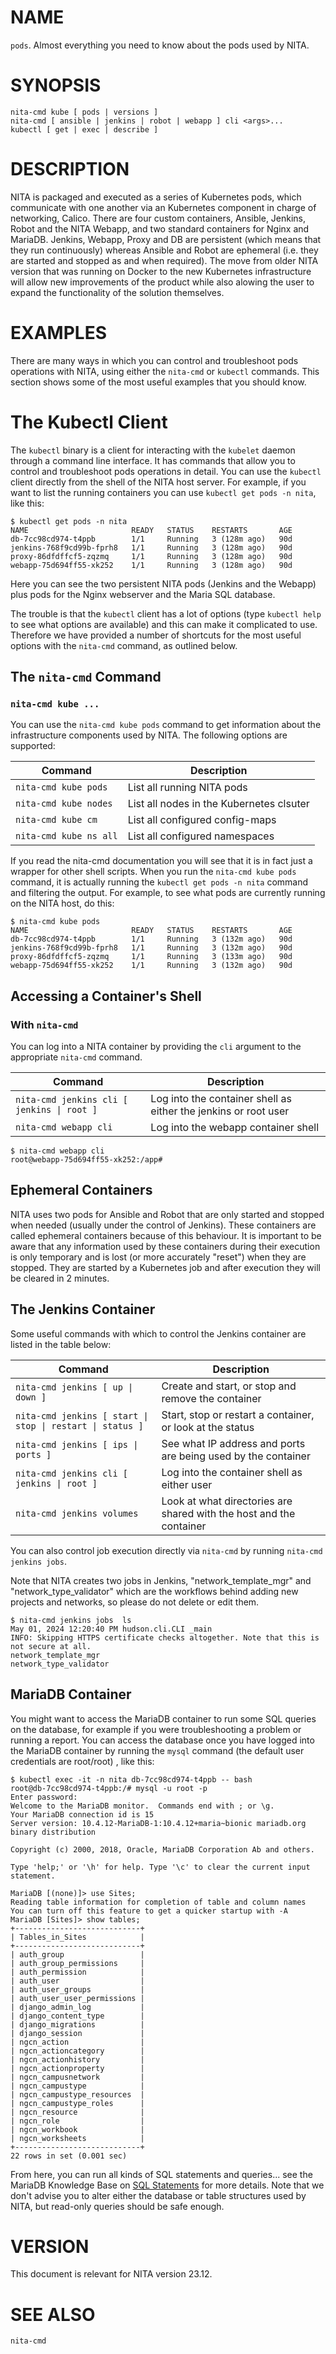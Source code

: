 # NAME

``pods``. Almost everything you need to know about the pods used by NITA.

# SYNOPSIS

``nita-cmd kube [ pods | versions ] ``\
``nita-cmd [ ansible | jenkins | robot | webapp ] cli <args>...``\
``kubectl [ get | exec | describe ]``

# DESCRIPTION

NITA is packaged and executed as a series of Kubernetes pods, which communicate with one another via an Kubernetes component in charge of networking, Calico. There are four custom containers, 
Ansible, Jenkins, Robot and the NITA Webapp, and two standard containers for Nginx and MariaDB. Jenkins, Webapp, Proxy and DB are persistent 
(which means that they run continuously) whereas Ansible and Robot are ephemeral (i.e. they are started and stopped as and when required). 
The move from older NITA version that was running on Docker to the new Kubernetes infrastructure will allow new improvements 
of the product while also alowing the user to expand the functionality of the solution themselves.

# EXAMPLES

There are many ways in which you can control and troubleshoot pods operations with NITA, using either the ``nita-cmd`` or ``kubectl`` commands. 
This section shows some of the most useful examples that you should know.

# The Kubectl Client

The ``kubectl`` binary is a client for interacting with the ``kubelet`` daemon through a command line interface. It has commands that allow you to control and troubleshoot pods operations in detail. 
You can use the ``kubectl`` client directly from the shell of the NITA host server. 
For example, if you want to list the running containers you can use ``kubectl get pods -n nita``, like this:

```shell
$ kubectl get pods -n nita
NAME                       READY   STATUS    RESTARTS       AGE
db-7cc98cd974-t4ppb        1/1     Running   3 (128m ago)   90d
jenkins-768f9cd99b-fprh8   1/1     Running   3 (128m ago)   90d
proxy-86dfdffcf5-zqzmq     1/1     Running   3 (128m ago)   90d
webapp-75d694ff55-xk252    1/1     Running   3 (128m ago)   90d
```
Here you can see the two persistent NITA pods (Jenkins and the Webapp) plus pods for the Nginx webserver and the Maria SQL database. 

The trouble is that the ``kubectl`` client has a lot of options (type ``kubectl help`` to see what options are available) and this can make it complicated to use. 
Therefore we have provided a number of shortcuts for the most useful options with the ``nita-cmd`` command, as outlined below. 

## The ``nita-cmd`` Command

### ``nita-cmd kube ...``

You can use the ``nita-cmd kube pods`` command to get information about the infrastructure components used by NITA. The following options are supported:

| Command | Description |
|---|---|
|``nita-cmd kube pods`` | List all running NITA pods |
|``nita-cmd kube nodes`` | List all nodes in the Kubernetes clsuter |
|``nita-cmd kube cm`` | List all configured config-maps |
|``nita-cmd kube ns all`` | List all configured namespaces |

If you read the nita-cmd documentation you will see that it is in fact just a wrapper for other shell scripts. When you run the ``nita-cmd kube pods`` command, 
it is actually running the ``kubectl get pods -n nita`` command and filtering the output. For example, to see what pods are currently running on the NITA host, do this:

```
$ nita-cmd kube pods 
NAME                       READY   STATUS    RESTARTS       AGE
db-7cc98cd974-t4ppb        1/1     Running   3 (132m ago)   90d
jenkins-768f9cd99b-fprh8   1/1     Running   3 (132m ago)   90d
proxy-86dfdffcf5-zqzmq     1/1     Running   3 (133m ago)   90d
webapp-75d694ff55-xk252    1/1     Running   3 (132m ago)   90d
```

## Accessing a Container's Shell

### With ``nita-cmd``

You can log into a NITA container by providing the ``cli`` argument to the appropriate ``nita-cmd`` command. 

| Command | Description |
|---|---|
| ``nita-cmd jenkins cli [ jenkins \| root ]`` | Log into the container shell as either the jenkins or root user |
| ``nita-cmd webapp cli`` | Log into the webapp container shell |

```shell
$ nita-cmd webapp cli 
root@webapp-75d694ff55-xk252:/app#
```
## Ephemeral Containers

NITA uses two pods for Ansible and Robot that are only started and stopped when needed (usually under the control of Jenkins). These containers are called ephemeral 
containers because of this behaviour. It is important to be aware that any information used by these containers during their execution is only temporary and is lost 
(or more accurately "reset") when they are stopped. They are started by a Kubernetes job and after execution they will be cleared in 2 minutes.

## The Jenkins Container

Some useful commands with which to control the Jenkins container are listed in the table below:

| Command | Description |
|---|---|
|``nita-cmd jenkins [ up \| down ]`` | Create and start, or stop and remove the container | 
|``nita-cmd jenkins [ start \| stop \| restart \| status ]`` | Start, stop or restart a container, or look at the status |
|``nita-cmd jenkins [ ips \| ports ]`` | See what IP address and ports are being used by the container |
|``nita-cmd jenkins cli [ jenkins \| root ]`` | Log into the container shell as either user |
|``nita-cmd jenkins volumes`` | Look at what directories are shared with the host and the container |

You can also control job execution directly via ``nita-cmd`` by running ``nita-cmd jenkins jobs``.

Note that NITA creates two jobs in Jenkins, "network_template_mgr" and "network_type_validator" which are the workflows behind adding new projects and networks, 
so please do not delete or edit them.

```shell
$ nita-cmd jenkins jobs  ls
May 01, 2024 12:20:40 PM hudson.cli.CLI _main
INFO: Skipping HTTPS certificate checks altogether. Note that this is not secure at all.
network_template_mgr
network_type_validator
```
## MariaDB Container

You might want to access the MariaDB container to run some SQL queries on the database, for example if you were troubleshooting a problem or running a report. 
You can access the database once you have logged into the MariaDB container by running the ``mysql`` command (the default user credentials are root/root) , like this:

```shell
$ kubectl exec -it -n nita db-7cc98cd974-t4ppb -- bash
root@db-7cc98cd974-t4ppb:/# mysql -u root -p 
Enter password: 
Welcome to the MariaDB monitor.  Commands end with ; or \g.
Your MariaDB connection id is 15
Server version: 10.4.12-MariaDB-1:10.4.12+maria~bionic mariadb.org binary distribution

Copyright (c) 2000, 2018, Oracle, MariaDB Corporation Ab and others.

Type 'help;' or '\h' for help. Type '\c' to clear the current input statement.

MariaDB [(none)]> use Sites;
Reading table information for completion of table and column names
You can turn off this feature to get a quicker startup with -A
MariaDB [Sites]> show tables;
+----------------------------+
| Tables_in_Sites            |
+----------------------------+
| auth_group                 |
| auth_group_permissions     |
| auth_permission            |
| auth_user                  |
| auth_user_groups           |
| auth_user_user_permissions |
| django_admin_log           |
| django_content_type        |
| django_migrations          |
| django_session             |
| ngcn_action                |
| ngcn_actioncategory        |
| ngcn_actionhistory         |
| ngcn_actionproperty        |
| ngcn_campusnetwork         |
| ngcn_campustype            |
| ngcn_campustype_resources  |
| ngcn_campustype_roles      |
| ngcn_resource              |
| ngcn_role                  |
| ngcn_workbook              |
| ngcn_worksheets            |
+----------------------------+
22 rows in set (0.001 sec)
```
From here, you can run all kinds of SQL statements and queries... see the MariaDB Knowledge Base on [SQL Statements](https://mariadb.com/kb/en/sql-statements/) for more details. 
Note that we don't advise you to alter either the database or table structures used by NITA, but read-only queries should be safe enough.

# VERSION

This document is relevant for NITA version 23.12.

# SEE ALSO

``nita-cmd``
